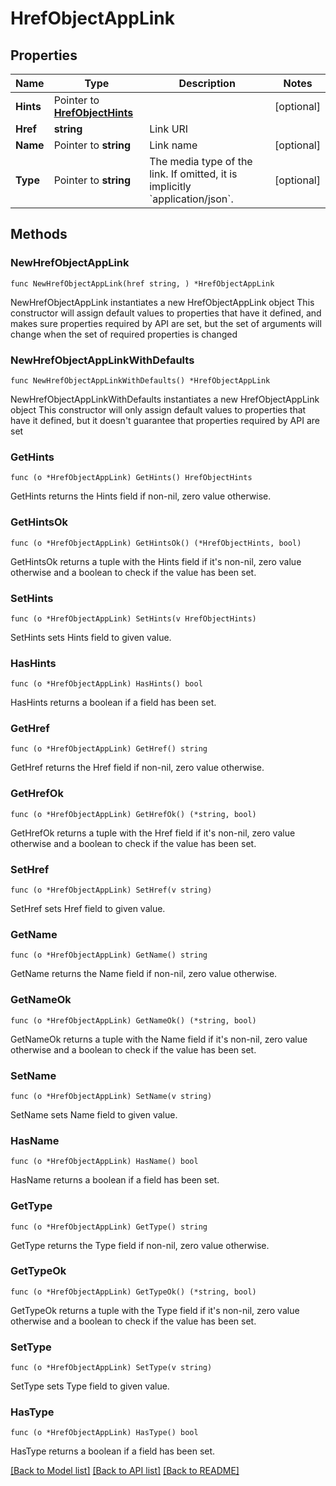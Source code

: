 # HrefObjectAppLink

## Properties

Name | Type | Description | Notes
------------ | ------------- | ------------- | -------------
**Hints** | Pointer to [**HrefObjectHints**](HrefObjectHints.md) |  | [optional] 
**Href** | **string** | Link URI | 
**Name** | Pointer to **string** | Link name | [optional] 
**Type** | Pointer to **string** | The media type of the link. If omitted, it is implicitly &#x60;application/json&#x60;. | [optional] 

## Methods

### NewHrefObjectAppLink

`func NewHrefObjectAppLink(href string, ) *HrefObjectAppLink`

NewHrefObjectAppLink instantiates a new HrefObjectAppLink object
This constructor will assign default values to properties that have it defined,
and makes sure properties required by API are set, but the set of arguments
will change when the set of required properties is changed

### NewHrefObjectAppLinkWithDefaults

`func NewHrefObjectAppLinkWithDefaults() *HrefObjectAppLink`

NewHrefObjectAppLinkWithDefaults instantiates a new HrefObjectAppLink object
This constructor will only assign default values to properties that have it defined,
but it doesn't guarantee that properties required by API are set

### GetHints

`func (o *HrefObjectAppLink) GetHints() HrefObjectHints`

GetHints returns the Hints field if non-nil, zero value otherwise.

### GetHintsOk

`func (o *HrefObjectAppLink) GetHintsOk() (*HrefObjectHints, bool)`

GetHintsOk returns a tuple with the Hints field if it's non-nil, zero value otherwise
and a boolean to check if the value has been set.

### SetHints

`func (o *HrefObjectAppLink) SetHints(v HrefObjectHints)`

SetHints sets Hints field to given value.

### HasHints

`func (o *HrefObjectAppLink) HasHints() bool`

HasHints returns a boolean if a field has been set.

### GetHref

`func (o *HrefObjectAppLink) GetHref() string`

GetHref returns the Href field if non-nil, zero value otherwise.

### GetHrefOk

`func (o *HrefObjectAppLink) GetHrefOk() (*string, bool)`

GetHrefOk returns a tuple with the Href field if it's non-nil, zero value otherwise
and a boolean to check if the value has been set.

### SetHref

`func (o *HrefObjectAppLink) SetHref(v string)`

SetHref sets Href field to given value.


### GetName

`func (o *HrefObjectAppLink) GetName() string`

GetName returns the Name field if non-nil, zero value otherwise.

### GetNameOk

`func (o *HrefObjectAppLink) GetNameOk() (*string, bool)`

GetNameOk returns a tuple with the Name field if it's non-nil, zero value otherwise
and a boolean to check if the value has been set.

### SetName

`func (o *HrefObjectAppLink) SetName(v string)`

SetName sets Name field to given value.

### HasName

`func (o *HrefObjectAppLink) HasName() bool`

HasName returns a boolean if a field has been set.

### GetType

`func (o *HrefObjectAppLink) GetType() string`

GetType returns the Type field if non-nil, zero value otherwise.

### GetTypeOk

`func (o *HrefObjectAppLink) GetTypeOk() (*string, bool)`

GetTypeOk returns a tuple with the Type field if it's non-nil, zero value otherwise
and a boolean to check if the value has been set.

### SetType

`func (o *HrefObjectAppLink) SetType(v string)`

SetType sets Type field to given value.

### HasType

`func (o *HrefObjectAppLink) HasType() bool`

HasType returns a boolean if a field has been set.


[[Back to Model list]](../README.md#documentation-for-models) [[Back to API list]](../README.md#documentation-for-api-endpoints) [[Back to README]](../README.md)


